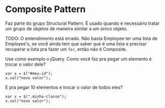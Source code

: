 # Composite Pattern

Faz parte do grupo Structural Pattern. É usado quando é necessário tratar um grupo de objetos de maneira similar a um único objeto.

TODO: O entendimento está errado. Não basta Employee ter uma lista de Employee's, se você ainda tem que saber que é uma
      lista e precisar recuperar a lista pra fazer um `for`, então não é Composite.

Use como exemplo o jQuery. Como você faz pra pegar um elemento é trocar o valor dele?

    var x = $("#meu-id");
    x.val("novo valor");

E pra pegar 10 elementos e trocar o valor de todos eles?

    var x = $(".minha-classe");
    x.val("novo valor");

